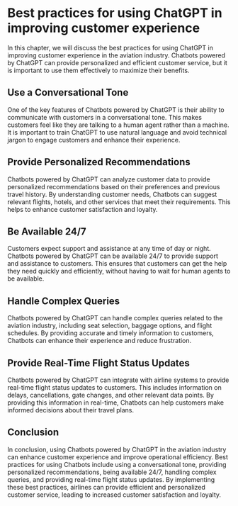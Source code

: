 Best practices for using ChatGPT in improving customer experience
=======================================================================================================================

In this chapter, we will discuss the best practices for using ChatGPT in improving customer experience in the aviation industry. Chatbots powered by ChatGPT can provide personalized and efficient customer service, but it is important to use them effectively to maximize their benefits.

Use a Conversational Tone
-------------------------

One of the key features of Chatbots powered by ChatGPT is their ability to communicate with customers in a conversational tone. This makes customers feel like they are talking to a human agent rather than a machine. It is important to train ChatGPT to use natural language and avoid technical jargon to engage customers and enhance their experience.

Provide Personalized Recommendations
------------------------------------

Chatbots powered by ChatGPT can analyze customer data to provide personalized recommendations based on their preferences and previous travel history. By understanding customer needs, Chatbots can suggest relevant flights, hotels, and other services that meet their requirements. This helps to enhance customer satisfaction and loyalty.

Be Available 24/7
-----------------

Customers expect support and assistance at any time of day or night. Chatbots powered by ChatGPT can be available 24/7 to provide support and assistance to customers. This ensures that customers can get the help they need quickly and efficiently, without having to wait for human agents to be available.

Handle Complex Queries
----------------------

Chatbots powered by ChatGPT can handle complex queries related to the aviation industry, including seat selection, baggage options, and flight schedules. By providing accurate and timely information to customers, Chatbots can enhance their experience and reduce frustration.

Provide Real-Time Flight Status Updates
---------------------------------------

Chatbots powered by ChatGPT can integrate with airline systems to provide real-time flight status updates to customers. This includes information on delays, cancellations, gate changes, and other relevant data points. By providing this information in real-time, Chatbots can help customers make informed decisions about their travel plans.

Conclusion
----------

In conclusion, using Chatbots powered by ChatGPT in the aviation industry can enhance customer experience and improve operational efficiency. Best practices for using Chatbots include using a conversational tone, providing personalized recommendations, being available 24/7, handling complex queries, and providing real-time flight status updates. By implementing these best practices, airlines can provide efficient and personalized customer service, leading to increased customer satisfaction and loyalty.
